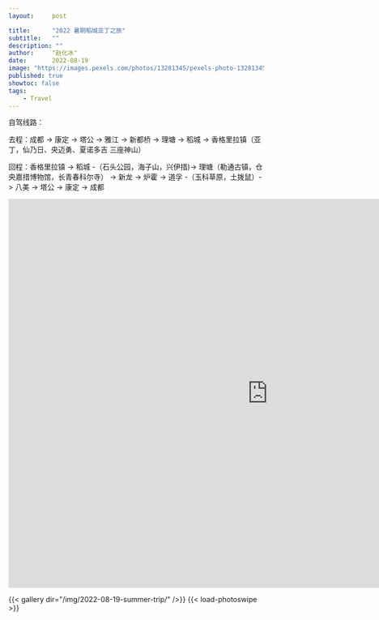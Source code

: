 ```yaml
---
layout:     post

title:      "2022 暑期稻城亚丁之旅"
subtitle:   ""
description: ""
author:     "赵化冰"
date:       2022-08-19
image: "https://images.pexels.com/photos/13281345/pexels-photo-13281345.jpeg?auto=compress&cs=tinysrgb&w=1260&h=750&dpr=2"
published: true
showtoc: false
tags:
    - Travel
---
```


自驾线路：

去程：成都 -> 康定 -> 塔公 -> 雅江 -> 新都桥 -> 理塘 -> 稻城 -> 香格里拉镇（亚丁，仙乃日、央迈勇、夏诺多吉 三座神山）

回程：香格里拉镇 -> 稻城 -（石头公园，海子山，兴伊措)-> 理塘（勒通古镇，仓央嘉措博物馆，长青春科尔寺） -> 新龙 -> 炉霍 -> 道孚 -（玉科草原，土拨鼠）-> 八美 -> 塔公 -> 康定 -> 成都

<iframe src="https://www.google.com/maps/d/embed?mid=1bG_61nZUmKeRbch4okgKD2e_G8xYQ1s&ehbc=2E312F" width="1024" height="768" frameborder="0" allowfullscreen="true" mozallowfullscreen="true" webkitallowfullscreen="true"></iframe>

 {{< gallery dir="/img/2022-08-19-summer-trip/" />}} {{< load-photoswipe >}}
